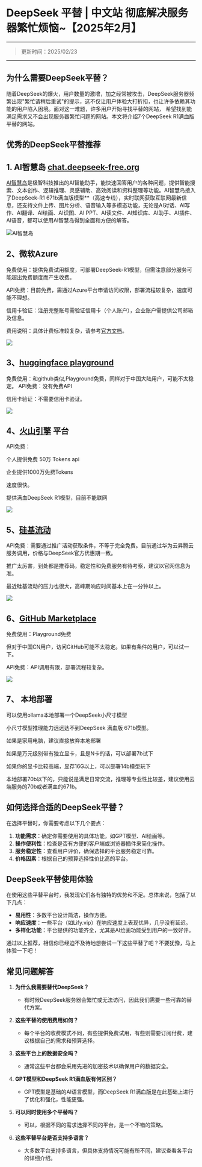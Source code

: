 # DeepSeek 平替 | 中文站 彻底解决服务器繁忙烦恼~【2025年2月】

---
> 更新时间：2025/02/23
---
## 为什么需要DeepSeek平替？
随着DeepSeek的爆火，用户数量的激增，加之经常被攻击，DeepSeek服务器频繁出现"繁忙请稍后重试"的提示，这不仅让用户体验大打折扣，也让许多依赖其功能的用户陷入困境。面对这一难题，许多用户开始寻找平替的网站，
希望找到能满足需求又不会出现服务器繁忙问题的网站。本文将介绍7个DeepSeek R1满血版平替的网站。



## 优秀的DeepSeek平替推荐

## 1\. AI智慧岛 [chat.deepseek-free.org](https://chat.deepseek-free.org/)

[AI智慧岛](https://chat.yixiaai.com)是极智科技推出的AI智能助手，能快速回答用户的各种问题，提供智能搜索、文本创作、逻辑推理、灵感辅助、高效阅读和资料整理等功能。AI智慧岛接入了DeepSeek-R1 671b满血版模型**（高速专线），实时联网获取互联网最新信息，还支持文件上传、图片分析、语音输入等多模态功能，无论是AI对话、AI写作、AI翻译、AI绘画、AI识图、AI PPT、AI读文件、AI知识库、AI助手、AI插件、AI语音，都可以使用AI智慧岛得到全面和方便的解答。


![AI智慧岛](https://files.mdnice.com/user/75077/2d9faef8-781a-42d0-be08-9a6637f77522.png)


## 2、微软Azure
免费使用：提供免费试用额度，可部署DeepSeek-R1模型，但需注意部分服务可能超出免费额度而产生收费。

API免费：目前免费，需通过Azure平台申请访问权限，部署流程较复杂，速度可能不理想。

信用卡验证：注册完整账号需验证信用卡（个人账户），企业账户需提供公司邮箱及信息。

费用说明：具体计费标准较复杂，请参考[官方文档](https://azure.microsoft.com/en-us/blog/deepseek-r1-is-now-available-on-azure-ai-foundry-and-github/)。

![](https://files.mdnice.com/user/75077/c1ede256-715a-43a8-8b38-3b3794064232.png)


## 3、[huggingface playground](https://huggingface.co/deepseek-ai/DeepSeek-R1)

免费使用：和github类似,Playground免费，同样对于中国大陆用户，可能不太稳定。
API免费：没有免费API

信用卡验证：不需要信用卡验证。

![](https://files.mdnice.com/user/75077/b02a8764-8ca4-4f86-9082-1277b46dd2a8.png)


## 4、[火山引擎](https://console.volcengine.com/ark/region:ark+cn-beijing/experience/chat) 平台

API免费：

个人提供免费 50万 Tokens api

企业提供1000万免费Tokens

速度很快。

提供满血DeepSeek R1模型，目前不能联网


![](https://files.mdnice.com/user/75077/68218e8d-cd1f-4c91-9ebf-0c72626c6d63.png)


## 5、[硅基流动](https://siliconflow.cn/)
API免费：需要通过推广活动获取条件，不等于完全免费。目前通过华为云昇腾云服务调用，价格与DeepSeek官方优惠期一致。

推广太厉害，到处都是推荐码，稳定性和免费服务有待考察，建议以官网信息为准。

最近硅基流动的压力也很大，高峰期响应时间基本上在一分钟以上。

![](https://files.mdnice.com/user/75077/eebaa615-e61b-4a66-b5a6-dfeeea8f1b0c.png)


## 6、[GitHub Marketplace](https://github.com/marketplace/models/azureml-deepseek/DeepSeek-R1)
免费使用：Playground免费

但对于中国CN用户，访问GitHub可能不太稳定。如果有条件的用户，可以试一下。

API免费：API调用有限，部署流程较复杂。

![](https://files.mdnice.com/user/75077/a4268118-5894-4432-ab5d-379f0c755d6d.png)


## 7、 本地部署

可以使用ollama本地部署一个DeepSeek小尺寸模型

小尺寸模型推理能力远远达不到DeepSeek 满血版 671b模型。

如果是家用电脑，建议直接放弃本地部署

如果是万元级别带有独立显卡，且是N卡的话，可以部署7b试下

如果你的显卡比较高端，显存16G以上，可以部署14b模型玩下

本地部署70b以下的，只能说是满足日常交流，推理等专业性比较差，建议使用云端服务的70b或者满血的671b。

## 如何选择合适的DeepSeek平替？

在选择平替时，你需要考虑以下几个要点：

1. **功能需求**：确定你需要使用的具体功能，如GPT模型、AI绘画等。
2. **操作便利性**：检查是否有方便的客户端或浏览器插件来简化操作。
3. **服务稳定性**：查看用户评价，确保选择的平台服务稳定可靠。
4. **价格因素**：根据自己的预算选择性价比高的平台。

## DeepSeek平替使用体验

在使用这些平替平台时，我发现它们各有独特的优势和不足。总体来说，包括了以下几点：

- **易用性**：多数平台设计简洁，操作方便。
- **响应速度**：一些平台（如Lify.vip）在响应速度上表现优异，几乎没有延迟。
- **多样化功能**：平台提供的功能齐全，尤其是AI绘画功能受到用户的一致好评。

通过以上推荐，相信你已经迫不及待地想尝试一下这些平替了吧？不要犹豫，马上体验一下吧！

## 常见问题解答

1. **为什么我需要替代DeepSeek？**
   - 有时候DeepSeek服务器会繁忙或无法访问，因此我们需要一些可靠的替代方案。

2. **这些平替的使用费用如何？**
   - 每个平台的收费模式不同，有些提供免费试用，有些则需要订阅付费，建议根据自己的需求和预算选择。

3. **这些平台上的数据安全吗？**
   - 通常这些平台都会采用先进的加密技术以确保用户的数据安全。

4. **GPT模型和DeepSeek R1满血版有何区别？**
   - GPT模型是基础的AI语言模型，而DeepSeek R1满血版是在此基础上进行了优化和强化，性能更强。

5. **可以同时使用多个平替吗？**
   - 可以，根据不同的需求选择不同的平台，是一个不错的策略。

6. **这些平替平台是否支持多语言？**
   - 大多数平台支持多语言，但具体支持情况可能有所不同，建议查看各平台的详细介绍。
